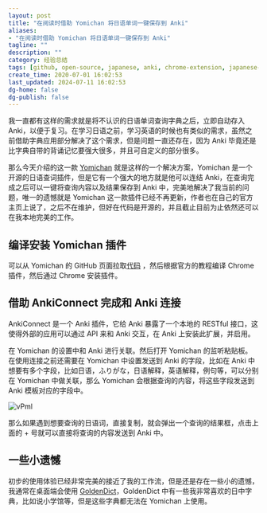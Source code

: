 ```yaml
---
layout: post
title: "在阅读时借助 Yomichan 将日语单词一键保存到 Anki"
aliases:
- "在阅读时借助 Yomichan 将日语单词一键保存到 Anki"
tagline: ""
description: ""
category: 经验总结
tags: [github, open-source, japanese, anki, chrome-extension, japanese-language, japanese-learning, language-learning]
create_time: 2020-07-01 16:02:53
last_updated: 2024-07-11 16:02:53
dg-home: false
dg-publish: false
---
```


我一直都有这样的需求就是将不认识的日语单词查询字典之后，立即自动存入 Anki，以便于复习。在学习日语之前，学习英语的时候也有类似的需求，虽然之前借助字典应用部分解决了这个需求，但是问题一直还存在，因为 Anki 毕竟还是比字典自带的背诵记忆要强大很多，并且可自定义的部分很多。

那么今天介绍的这一款 [Yomichan](https://github.com/FooSoft/yomichan) 就是这样的一个解决方案，Yomichan 是一个开源的日语查词插件，但是它有一个强大的地方就是他可以连结 Anki，在查询完成之后可以一键将查询内容以及结果保存到 Anki 中，完美地解决了我当前的问题，唯一的遗憾就是 Yomichan 这一款插件已经不再更新，作者也在自己的官方主页上说了，之后不在维护，但好在代码是开源的，并且截止目前为止依然还可以在我本地完美的工作。

## 编译安装 Yomichan 插件

可以从 Yomichan 的 GitHub 页面拉取[代码](https://github.com/FooSoft/yomichan) ，然后根据官方的教程编译 Chrome 插件，然后通过 Chrome 安装插件。

## 借助 AnkiConnect 完成和 Anki 连接

AnkiConnect 是一个 Anki 插件，它给 Anki 暴露了一个本地的 RESTful 接口，这使得外部的应用可以通过 API 来和 Anki 交互，在 Anki 上安装此扩展，并启用。

在 Yomichan 的设置中和 Anki 进行关联。然后打开 Yomichan 的监听粘贴板。在使用连接之前还需要在 Yomichan 中设置发送到 Anki 的字段，比如在 Anki 中想要有多个字段，比如日语，ふりがな，日语解释，英语解释，例句等，可以分别在 Yomichan 中做关联，那么 Yomichan 会根据查询的内容，将这些字段发送到 Anki 模板对应的字段中。

![vPml](https://photo.einverne.info/images/2024/07/11/vPml.png)

那么如果遇到想要查询的日语词，直接复制，就会弹出一个查询的结果框，点击上面的 + 号就可以直接将查询的内容发送到 Anki 中。

## 一些小遗憾

初步的使用体验已经非常完美的接近了我的工作流，但是还是存在一些小的遗憾，我通常在桌面端会使用 [GoldenDict](https://blog.einverne.info/post/2018/08/goldendict.html)，GoldenDict 中有一些我非常喜欢的日中字典，比如说小学馆等，但是这些字典都无法在 Yomichan 上使用。
